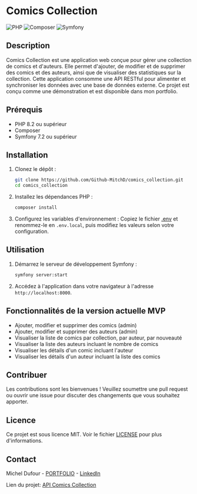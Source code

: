 # Comics Collection

![PHP](https://img.shields.io/badge/php-%3E%3D8.2-blue)
![Composer](https://img.shields.io/badge/composer-%3E%3D2.8-red)
![Symfony](https://img.shields.io/badge/symfony-%3E%3D7.2-green)

## Description
Comics Collection est une application web conçue pour gérer une collection de comics et d'auteurs. Elle permet d'ajouter, de modifier et de supprimer des comics et des auteurs, ainsi que de visualiser des statistiques sur la collection. Cette application consomme une API RESTful pour alimenter et synchroniser les données avec une base de données externe. Ce projet est conçu comme une démonstration et est disponible dans mon portfolio.

## Prérequis
- PHP 8.2 ou supérieur
- Composer
- Symfony 7.2 ou supérieur

## Installation

1. Clonez le dépôt :
    ```sh
    git clone https://github.com/Github-MitchD/comics_collection.git
    cd comics_collection
    ```

2. Installez les dépendances PHP :
    ```sh
    composer install
    ```

3. Configurez les variables d'environnement :
    Copiez le fichier [.env](http://_vscodecontentref_/0) et renommez-le en `.env.local`, puis modifiez les valeurs selon votre configuration.

## Utilisation

1. Démarrez le serveur de développement Symfony :
    ```sh
    symfony server:start
    ```

2. Accédez à l'application dans votre navigateur à l'adresse `http://localhost:8000`.

## Fonctionnalités de la version actuelle MVP
- Ajouter, modifier et supprimer des comics (admin)
- Ajouter, modifier et supprimer des auteurs (admin)
- Visualiser la liste de comics par collection, par auteur, par nouveauté
- Visualiser la liste des auteurs incluant le nombre de comics
- Visualiser les détails d'un comic incluant l'auteur
- Visualiser les détails d'un auteur incluant la liste des comics

## Contribuer
Les contributions sont les bienvenues ! Veuillez soumettre une pull request ou ouvrir une issue pour discuter des changements que vous souhaitez apporter.

## Licence
Ce projet est sous licence MIT. Voir le fichier [LICENSE](LICENSE) pour plus d'informations.

## Contact
Michel Dufour - [PORTFOLIO](https://micheldufour.fr/) - [LinkedIn](https://www.linkedin.com/in/michel-dufour-b7570b187/)

Lien du projet: [API Comics Collection](https://comics-collection.micheldufour.fr/)